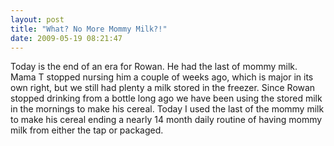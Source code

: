 ```yaml
---
layout: post
title: "What? No More Mommy Milk?!"
date: 2009-05-19 08:21:47
---
```

Today is the end of an era for Rowan. He had the last of mommy milk.  Mama T stopped nursing him a couple of weeks ago, which is major in its own right, but we still had plenty a milk stored in the freezer. Since Rowan stopped drinking from a bottle long ago we have been using the stored milk in the mornings to make his cereal. Today I used the last of the mommy milk to make his cereal ending a nearly 14 month daily routine of having mommy milk from either the tap or packaged.
